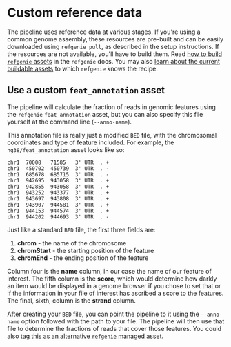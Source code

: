 # Custom reference data

The pipeline uses reference data at various stages. If you're using a common genome assembly, these resources are pre-built and can be easily downloaded using `refgenie pull`, as described in the setup instructions. If the resources are not available, you'll have to build them. Read [how to build `refgenie` assets](http://refgenie.databio.org/en/latest/build/) in the `refgenie` docs.  You may also [learn about the current buildable assets](http://refgenie.databio.org/en/latest/available_assets/) to which `refgenie` knows the recipe.

## Use a custom `feat_annotation` asset

The pipeline will calculate the fraction of reads in genomic features using the `refgenie` `feat_annotation` asset, but you can also specify this file yourself at the command line (`--anno-name`).

This annotation file is really just a modified `BED` file, with the chromosomal coordinates and type of feature included.  For example, the `hg38/feat_annotation` asset looks like so:

```console
chr1  70008   71585   3' UTR  . +
chr1  450702  450739  3' UTR  . -
chr1  685678  685715  3' UTR  . -
chr1  942695  943058  3' UTR  . +
chr1  942855  943058  3' UTR  . +
chr1  943252  943377  3' UTR  . +
chr1  943697  943808  3' UTR  . +
chr1  943907  944581  3' UTR  . +
chr1  944153  944574  3' UTR  . +
chr1  944202  944693  3' UTR  . -
```

Just like a standard `BED` file, the first three fields are:  
1. **chrom** - the name of the chromosome  
2. **chromStart** - the starting position of the feature  
3. **chromEnd** - the ending position of the feature

Column four is the **name** column, in our case the name of our feature of interest. The fifth column is the **score**, which would determine how darkly an item would be displayed in a genome browser if you chose to set that or if the information in your file of interest has ascribed a score to the features. The final, sixth, column is the **strand** column.

After creating your `BED` file, you can point the pipeline to it using the `--anno-name` option followed with the path to your file.  The pipeline will then use that file to determine the fractions of reads that cover those features. You could also [tag this as an alternative `refgenie` managed asset](http://refgenie.databio.org/en/latest/tag/).  

